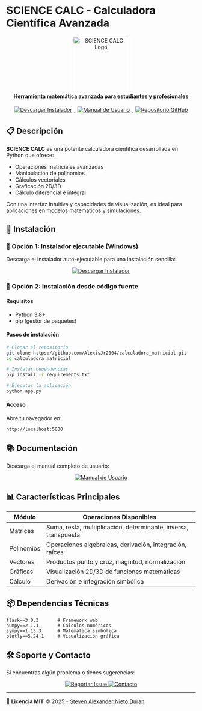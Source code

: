 # SCIENCE CALC - Calculadora Científica Avanzada

<p align="center">
  <img src="https://cdn3d.iconscout.com/3d/premium/thumb/calculadora-4168193-3457124.png?f=webp" width="150" alt="SCIENCE CALC Logo">
  <br>
  <strong>Herramienta matemática avanzada para estudiantes y profesionales</strong>
</p>

<div align="center">
  <a href="https://drive.google.com/drive/folders/19wBxe_--0iD4wVQFVGS0qkgQbykX_vxg?usp=sharing" target="_blank">
    <img src="https://img.shields.io/badge/⬇️_Descargar_Instalador_Windows-0078D6?style=for-the-badge&logo=windows&logoColor=white" alt="Descargar Instalador" style="margin: 5px;">
  </a>
  <a href="https://drive.google.com/file/d/1JtDPghcKvO6z_McZFq1nti6WILJKssh8/view?usp=sharing" target="_blank">
    <img src="https://img.shields.io/badge/📘_Manual_de_Usuario-FF6D01?style=for-the-badge&logo=bookstack&logoColor=white" alt="Manual de Usuario" style="margin: 5px;">
  </a>
  <a href="https://github.com/AlexisJr2004/calculadora_matricial" target="_blank">
    <img src="https://img.shields.io/badge/💻_Repositorio_GitHub-181717?style=for-the-badge&logo=github&logoColor=white" alt="Repositorio GitHub" style="margin: 5px;">
  </a>
</div>

## 📋 Descripción

**SCIENCE CALC** es una potente calculadora científica desarrollada en Python que ofrece:

- Operaciones matriciales avanzadas
- Manipulación de polinomios
- Cálculos vectoriales
- Graficación 2D/3D
- Cálculo diferencial e integral

Con una interfaz intuitiva y capacidades de visualización, es ideal para aplicaciones en modelos matemáticos y simulaciones.

## 🚀 Instalación

### 🔹 Opción 1: Instalador ejecutable (Windows)
Descarga el instalador auto-ejecutable para una instalación sencilla:

<div align="center">
  <a href="https://drive.google.com/drive/folders/19wBxe_--0iD4wVQFVGS0qkgQbykX_vxg?usp=sharing" target="_blank">
    <img src="https://img.shields.io/badge/⬇️_Descargar_Instalador-0078D6?style=for-the-badge&logo=windows&logoColor=white" alt="Descargar Instalador">
  </a>
</div>

### 🔹 Opción 2: Instalación desde código fuente

#### Requisitos
- Python 3.8+
- pip (gestor de paquetes)

#### Pasos de instalación
```bash
# Clonar el repositorio
git clone https://github.com/AlexisJr2004/calculadora_matricial.git
cd calculadora_matricial

# Instalar dependencias
pip install -r requirements.txt

# Ejecutar la aplicación
python app.py
```

#### Acceso
Abre tu navegador en:
```
http://localhost:5000
```

## 📚 Documentación

Descarga el manual completo de usuario:

<div align="center">
  <a href="https://drive.google.com/file/d/1JtDPghcKvO6z_McZFq1nti6WILJKssh8/view?usp=sharing" target="_blank">
    <img src="https://img.shields.io/badge/📘_Manual_de_Usuario-FF6D01?style=for-the-badge&logo=bookstack&logoColor=white" alt="Manual de Usuario">
  </a>
</div>

## 📊 Características Principales

| Módulo | Operaciones Disponibles |
|--------|-------------------------|
| Matrices | Suma, resta, multiplicación, determinante, inversa, transpuesta |
| Polinomios | Operaciones algebraicas, derivación, integración, raíces |
| Vectores | Productos punto y cruz, magnitud, normalización |
| Gráficas | Visualización 2D/3D de funciones matemáticas |
| Cálculo | Derivación e integración simbólica |

## 📦 Dependencias Técnicas

```plaintext
flask==3.0.3       # Framework web
numpy==2.1.1       # Cálculos numéricos
sympy==1.13.3      # Matemática simbólica
plotly==5.24.1     # Visualización gráfica
```

## 🛠 Soporte y Contacto

Si encuentras algún problema o tienes sugerencias:

<div align="center">
  <a href="https://github.com/AlexisJr2004/calculadora_matricial/issues" target="_blank">
    <img src="https://img.shields.io/badge/📌_Reportar_Issue-181717?style=for-the-badge&logo=github&logoColor=white" alt="Reportar Issue">
  </a>
  <a href="mailto:snietod@unemi.edu.ec">
    <img src="https://img.shields.io/badge/✉️_Contacto-D14836?style=for-the-badge&logo=gmail&logoColor=white" alt="Contacto">
  </a>
</div>

---

📄 **Licencia MIT** © 2025 - [Steven Alexander Nieto Duran](https://github.com/AlexisJr2004)